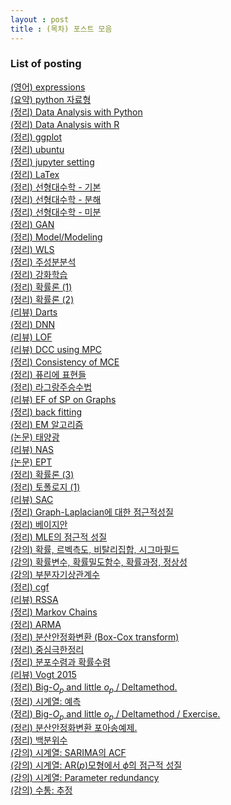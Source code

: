 ```yaml
---
layout : post 
title : (목차) 포스트 모음 
---
```


### List of posting

[(영어) expressions](https://miruetoto.github.io/2000-01-01-ENG/)<br/>
[(요약) python 자료형](
https://miruetoto.github.io/2000-01-01-PY/)<br/>
[(정리) Data Analysis with Python](https://miruetoto.github.io/2000-01-02-PYDATA/)<br/>
[(정리) Data Analysis with R](https://miruetoto.github.io/2000-01-02-RDATA/)<br/>
[(정리) ggplot](https://miruetoto.github.io/2000-01-03-GGPLOT/)<br/>
[(정리) ubuntu](https://miruetoto.github.io/2000-01-04-UBUNTU/)<br/>
[(정리) jupyter setting](https://miruetoto.github.io/2000-01-05-JUPYTER/)<br/>
[(정리) LaTex](https://miruetoto.github.io/2000-01-06-LaTeX/)<br/>
[(정리) 선형대수학 - 기본](https://miruetoto.github.io/2018-10-09-LA_basic/)<br/>
[(정리) 선형대수학 - 분해](https://miruetoto.github.io/2018-10-11-LA_decomp/)<br/>
[(정리) 선형대수학 - 미분](https://miruetoto.github.io/2018-10-12-LA_derivated/)<br/>
[(정리) GAN](https://miruetoto.github.io/2018-11-01-GAN/)<br/>
[(정리) Model/Modeling](https://miruetoto.github.io/2018-11-01-Modeling/)<br/>
[(정리) WLS](https://miruetoto.github.io/2018-11-01-WLS/)<br/>
[(정리) 주성분분석](https://miruetoto.github.io/2018-11-04-PCA/)<br/>
[(정리) 강화학습](https://miruetoto.github.io/2018-11-06-RL/)<br/>
[(정리) 확률론 (1)](https://miruetoto.github.io/2018-11-15-PROB1/)<br/>
[(정리) 확률론 (2)](https://miruetoto.github.io/2018-11-16-PROB2/)<br/>
[(리뷰) Darts](https://miruetoto.github.io/2019-02-08-Darts/)<br/>
[(정리) DNN](https://miruetoto.github.io/2019-02-13-DNN/)<br/>
[(리뷰) LOF](https://miruetoto.github.io/2019-03-21-LOF/)<br/>
[(리뷰) DCC using MPC](https://miruetoto.github.io/2019-04-02-MPC/)<br/>
[(정리) Consistency of MCE](https://miruetoto.github.io/2019-04-07-MCE/)<br/>
[(정리) 퓨리에 표현들](https://miruetoto.github.io/2019-04-16-FT/)<br/>
[(정리) 라그랑주승수법](https://miruetoto.github.io/2019-04-27-LAGRANGE/)<br/>
[(리뷰) EF of SP on Graphs](https://miruetoto.github.io/2019-05-20-EFSPG/)<br/>
[(정리) back fitting](https://miruetoto.github.io/2019-06-17-BCKF/)<br/>
[(정리) EM 알고리즘](https://miruetoto.github.io/2019-06-19-EM/)<br/>
[(논문) 태양광](https://miruetoto.github.io/2019-06-21-SPdata/)<br/>
[(리뷰) NAS](https://miruetoto.github.io/2019-06-22-NAS/)<br/>
[(논문) EPT](https://miruetoto.github.io/2019-07-22-EPT/)<br/>
[(정리) 확률론 (3)](https://miruetoto.github.io/2019-07-28-PROB3/)<br/>
[(정리) 토폴로지 (1)](https://miruetoto.github.io/2019-07-29-TPLG1/)<br/>
[(리뷰) SAC](https://miruetoto.github.io/2019-08-22-SAC/)<br/>
[(정리) Graph-Laplacian에 대한 점근적성질](https://miruetoto.github.io/2019-11-04-GLP/)<br/>
[(정리) 베이지안](https://miruetoto.github.io/2019-11-24-BYSN/)<br/>
[(정리) MLE의 점근적 성질](https://miruetoto.github.io/2019-12-07-FI/)<br/>
[(강의) 확률, 르벡측도, 비탈리집합, 시그마필드](https://miruetoto.github.io/2020-03-12-TS1/)<br/>
[(강의) 확률변수, 확률밀도함수, 확률과정, 정상성](https://miruetoto.github.io/2020-03-18-TS2/)<br/>
[(강의) 부분자기상관계수](https://miruetoto.github.io/2020-04-12-PACF/)<br/>
[(정리) cgf](https://miruetoto.github.io/2020-04-14-CGF/)<br/>
[(리뷰) RSSA](https://miruetoto.github.io/2020-04-14-RSSA/)<br/>
[(정리) Markov Chains](https://miruetoto.github.io/2020-04-17-MARKOV/)<br/>
[(정리) ARMA](https://miruetoto.github.io/2020-04-21-ARMA/)<br/>
[(정리) 분산안정화변환 (Box-Cox transform)](https://miruetoto.github.io/2020-05-03-BOX_COX/)<br/>
[(정리) 중심극한정리](https://miruetoto.github.io/2020-05-10-MS_CH5(1)/)<br/>
[(정리) 분포수렴과 확률수렴](https://miruetoto.github.io/2020-05-14-MS_CH5(2)/)<br/>
[(리뷰) Vogt 2015](https://github.com/miruetoto/miruetoto.github.io/blob/master/_posts2/2020-05-31-Vogt2015/Vogt2015.pdf)<br/>
[(정리) Big-$O_p$ and little $o_p$ / Deltamethod.](
https://github.com/miruetoto/miruetoto.github.io/blob/master/_posts2/2020-06-01-BigO_DeltaMethod/BigO_DeltaMethod.pdf)<br/>
[(정리) 시계열: 예측](
https://github.com/miruetoto/miruetoto.github.io/blob/master/_posts2/2020-06-06-TSforecasting/forecasting.pdf)<br/>
[(정리) Big-$O_p$ and little $o_p$ / Deltamethod / Exercise.](
https://github.com/miruetoto/miruetoto.github.io/blob/master/_posts2/2020-06-07-BigO_DeltaMethod_EXERCISE/BigO_DeltaMethod_EXERCISE.pdf)<br/>
[(정리) 분산안정화변환 포아송예제.](
https://github.com/miruetoto/miruetoto.github.io/blob/master/_posts2/2020-06-09-VAR_STABILIZATION/var_stabilization.pdf)<br/>
[(정리) 백분위수](https://github.com/miruetoto/miruetoto.github.io/blob/master/_posts2/2020-06-10-PERCENTILE/percentile.pdf)<br/>
[(강의) 시계열: SARIMA의 ACF](https://github.com/miruetoto/miruetoto.github.io/blob/master/_posts2/2020-06-10-SARIMA_ACF/SARIMA_ACF.pdf)<br/>
[(강의) 시계열: AR($p$)모형에서 $\hat\phi$의 점근적 성질 ](https://github.com/miruetoto/miruetoto.github.io/blob/master/_posts2/2020-06-11-ASYM_PROPERTY_OF_ESTIMATOR_OF_ARp/ASYM_PROPERTY_OF_ESTIMATOR_OF_ARp.pdf)<br/>
[(강의) 시계열: Parameter redundancy](https://github.com/miruetoto/miruetoto.github.io/blob/master/_posts2/2020-06-11-PARAM_REDUNDANCY/PARAM_REDUNDANCY.pdf)<br/>
[(강의) 수통: 추정](https://github.com/miruetoto/miruetoto.github.io/blob/master/_posts2/2020-06-13-esimation/ESTIMATION.pdf)<br/>
